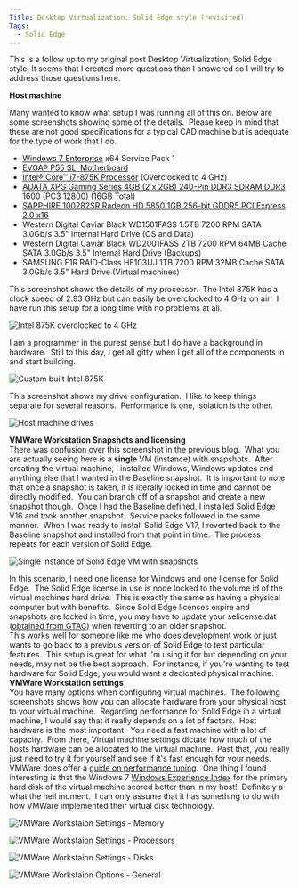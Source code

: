 ```yaml
---
Title: Desktop Virtualization, Solid Edge style (revisited)
Tags:
  - Solid Edge
---
```


This is a follow up to my original post Desktop Virtualization, Solid Edge style. It seems that I created more questions than I answered so I will try to address those questions here.

**Host machine**

Many wanted to know what setup I was running all of this on. Below are some screenshots showing some of the details.  Please keep in mind that these are not good specifications for a typical CAD machine but is adequate for the type of work that I do.

* [Windows 7 Enterprise](http://www.microsoft.com/windows/enterprise/products/windows-7/default.aspx) x64 Service Pack 1
* [EVGA® P55 SLI Motherboard](http://www.evga.com/products/moreInfo.asp?pn=132-LF-E655-KR&family=Motherboard%20Family&series=Intel%20P55%20Series%20Family&sw=5)
* [Intel® Core™ i7-875K Processor](http://ark.intel.com/Product.aspx?id=48499) (Overclocked to 4 GHz)
* [ADATA XPG Gaming Series 4GB (2 x 2GB) 240-Pin DDR3 SDRAM DDR3 1600 (PC3 12800)](http://www.newegg.com/Product/Product.aspx?Item=N82E16820211409) (16GB Total)
* [SAPPHIRE 100282SR Radeon HD 5850 1GB 256-bit GDDR5 PCI Express 2.0 x16](http://www.newegg.com/Product/Product.aspx?Item=N82E16814102857)
* Western Digital Caviar Black WD1501FASS 1.5TB 7200 RPM SATA 3.0Gb/s 3.5" Internal Hard Drive (OS and Data)
* Western Digital Caviar Black WD2001FASS 2TB 7200 RPM 64MB Cache SATA 3.0Gb/s 3.5" Internal Hard Drive (Backups)
* SAMSUNG F1R RAID-Class HE103UJ 1TB 7200 RPM 32MB Cache SATA 3.0Gb/s 3.5" Hard Drive (Virtual machines)

This screenshot shows the details of my processor.  The Intel 875K has a clock speed of 2.93 GHz but can easily be overclocked to 4 GHz on air!  I have run this setup for a long time with no problems at all.

![](http://blob.jasonnewell.net/blog/2011-06-06_1.png "Intel 875K overclocked to 4 GHz")

I am a programmer in the purest sense but I do have a background in hardware.  Still to this day, I get all gitty when I get all of the components in and start building.

![](http://blob.jasonnewell.net/blog/2011-06-06_2.png "Custom built Intel 875K")

This screenshot shows my drive configuration.  I like to keep things separate for several reasons.  Performance is one, isolation is the other.

![](http://blob.jasonnewell.net/blog/2011-06-06_3.png "Host machine drives")

**VMWare Workstation Snapshots and licensing**  
There was confusion over this screenshot in the previous blog.  What you are actually seeing here is a **single** VM (instance) with snapshots.  After creating the virtual machine, I installed Windows, Windows updates and anything else that I wanted in the Baseline snapshot.  It is important to note that once a snapshot is taken, it is literally locked in time and cannot be directly modified.  You can branch off of a snapshot and create a new snapshot though.  Once I had the Baseline defined, I installed Solid Edge V16 and took another snapshot.  Service packs followed in the same manner.  When I was ready to install Solid Edge V17, I reverted back to the Baseline snapshot and installed from that point in time.  The process repeats for each version of Solid Edge.

![](http://blob.jasonnewell.net/blog/2011-06-06_4.png "Single instance of Solid Edge VM with snapshots")

In this scenario, I need one license for Windows and one license for Solid Edge.  The Solid Edge license in use is node locked to the volume id of the virtual machines hard drive.  This is exactly the same as having a physical computer but with benefits.  Since Solid Edge licenses expire and snapshots are locked in time, you may have to update your selicense.dat ([obtained from GTAC](http://support.industrysoftware.automation.siemens.com/gtac.shtml)) when reverting to an older snapshot.  
This works well for someone like me who does development work or just wants to go back to a previous version of Solid Edge to test particular features.  This setup is great for what I'm using it for but depending on your needs, may not be the best approach.  For instance, if you're wanting to test hardware for Solid Edge, you would want a dedicated physical machine.  
**VMWare Workstation settings**  
You have many options when configuring virtual machines.  The following screenshots shows how you can allocate hardware from your physical host to your virtual machine.  Regarding performance for Solid Edge in a virtual machine, I would say that it really depends on a lot of factors.  Host hardware is the most important.  You need a fast machine with a lot of capacity.  From there, Virtual machine settings dictate how much of the hosts hardware can be allocated to the virtual machine.  Past that, you really just need to try it for yourself and see if it's fast enough for your needs.  VMWare does offer a [guide on performance tuning](http://www.vmware.com/pdf/ws7_performance.pdf).  One thing I found interesting is that the Windows 7 [Windows Experience Index](http://windows.microsoft.com/en-US/windows-vista/What-is-the-Windows-Experience-Index) for the primary hard disk of the virtual machine scored better than in my host!  Definitely a what the hell moment.  I can only assume that it has something to do with how VMWare implemented their virtual disk technology.

![](http://blob.jasonnewell.net/blog/2011-06-06_5.png "VMWare Workstaion Settings - Memory")

![](http://blob.jasonnewell.net/blog/2011-06-06_6.png "VMWare Workstaion Settings - Processors")

![](http://blob.jasonnewell.net/blog/2011-06-06_7.png "VMWare Workstaion Settings - Disks")

![](http://blob.jasonnewell.net/blog/2011-06-06_8.png "VMWare Workstaion Options - General")